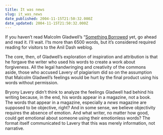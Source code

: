 ```yaml
---
title: It was news
slug: it_was_news
date_published: 2004-11-15T21:50:32.000Z
date_updated: 2004-11-15T21:50:32.000Z
---
```


If you haven’t read Malcolm Gladwell’s “[Something Borrowed](http://newyorker.com/fact/content/?041122fa_fact) yet, go ahead and read it. I’ll wait. I’ts more than 6500 words, but it’s considered required reading for visitors to the Anil Dash weblog.

The core, then, of Gladwell’s exploration of inspiration and attribution is that he forgave the writer who used his words to create a work about forgiveness. All the legal handwringing and creativity of the commons aside, those who accused Lavery of plagiarism did so on the assumption that Malcolm Gladwell’s feelings would be hurt by the final product using his words without permission.

Bryony Lavery didn’t think to analyze the feelings Gladwell had behind his writing because, in the end, his words appear in a magazine, not a book. The words that appear in a magazine, especially a *news* magazine are supposed to be objective, right? And in some sense, we believe objectivity requires the absence of emotion. And what writer, no matter how good, could get emotional about someone using their emotionless words? The format itself communicated to Lavery that this was merely information, not narrative.
